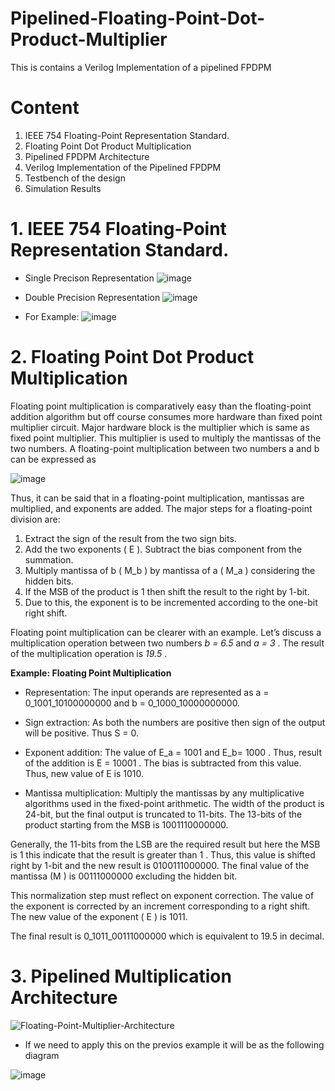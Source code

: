 # Pipelined-Floating-Point-Dot-Product-Multiplier

This is contains a Verilog Implementation of a pipelined FPDPM

# Content

1.	IEEE 754 Floating-Point Representation Standard.
2.	Floating Point Dot Product Multiplication
3.	Pipelined FPDPM Architecture
4.	Verilog Implementation of the Pipelined FPDPM
5.	Testbench of the design
6.	Simulation Results


# 1.  IEEE 754 Floating-Point Representation Standard.
   * Single Precison Representation
   ![image](https://user-images.githubusercontent.com/72949261/213871537-4b67640e-978e-40a1-837a-771ed56a020d.png)

  
  
  * Double Precision Representation
  ![image](https://user-images.githubusercontent.com/72949261/213871604-a3c2bfbd-aee2-4eb6-99e3-f70d22b149c6.png)

  
  
  * For Example:
  ![image](https://user-images.githubusercontent.com/72949261/213871617-f5b6ffad-2d95-42a1-8cd6-be3ee6892d16.png)



# 2.  Floating Point Dot Product Multiplication
Floating point multiplication is comparatively easy than the floating-point addition algorithm but off course consumes more hardware than fixed point multiplier circuit. Major hardware block is the multiplier which is same as fixed point multiplier. This multiplier is used to multiply the mantissas of the two numbers. A floating-point multiplication between two numbers a and b can be expressed as

![image](https://user-images.githubusercontent.com/72949261/213870734-98a468cb-387a-451d-8bf7-e896239aef5e.png)


Thus, it can be said that in a floating-point multiplication, mantissas are multiplied, and exponents are added. The major steps for a floating-point division are:
  
1.  Extract the sign of the result from the two sign bits.
2.  Add the two exponents ( E ). Subtract the bias component from the summation.
3.  Multiply mantissa of b ( M_b ) by mantissa of a ( M_a ) considering the hidden bits.
4.  If the MSB of the product is  1  then shift the result to the right by 1-bit.
5.  Due to this, the exponent is to be incremented according to the one-bit right shift.

Floating point multiplication can be clearer with an example. Let’s discuss a multiplication operation between two numbers _b = 6.5_ and _a = 3_ . The result of the multiplication operation is _19.5_ .


**Example: Floating Point Multiplication**
	
* Representation: The input operands are represented as a = 0_1001_10100000000 and b = 0_1000_10000000000.

* Sign extraction: As both the numbers are positive then sign of the output will be positive. Thus S = 0.

* Exponent addition: The value of E_a = 1001 and E_b= 1000 . Thus, result of the addition is E = 10001 . The bias is subtracted from this value. Thus, new               value of E is 1010.

* Mantissa multiplication: Multiply the mantissas by any multiplicative algorithms used in the fixed-point arithmetic. The width of the product is 24-bit, but           the final output is truncated to 11-bits. The 13-bits of the product starting from the MSB is 1001110000000.


Generally, the 11-bits from the LSB are the required result but here the MSB is 1 this indicate that the result is greater than 1 . Thus, this value is shifted right by 1-bit and the new result is 0100111000000. The final value of the mantissa (M ) is 00111000000 excluding the hidden bit.

This normalization step must reflect on exponent correction. The value of the exponent is corrected by an increment corresponding to a right shift. The new value of the exponent ( E ) is 1011.

The final result is 0_1011_00111000000 which is equivalent to 19.5 in decimal.



# 3. Pipelined Multiplication Architecture 
![Floating-Point-Multiplier-Architecture](https://user-images.githubusercontent.com/72949261/213872180-2e4ff45c-b3ef-4a2c-b215-f92abcfd3e99.png)



* If we need to apply this on the previos example it will be as the following diagram

![image](https://user-images.githubusercontent.com/72949261/213872251-a0814c1c-d8fd-425f-80eb-44224cfe4f04.png)

